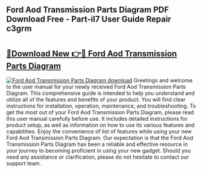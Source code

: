## Ford Aod Transmission Parts Diagram PDF Download Free - Part-il7 User Guide Repair c3grm

# <h2><a href="http://dfided.blite.top/?on=Ford+Aod+Transmission+Parts+Diagram">🔗Download New 👉🔴 Ford Aod Transmission Parts Diagram</a></h2>

[![Ford Aod Transmission Parts Diagram download](https://i.imgur.com/lujVjoI.png)](http://dfided.blite.top/?on=Ford+Aod+Transmission+Parts+Diagram)
Greetings and welcome to the user manual for your newly received Ford Aod Transmission Parts Diagram. This comprehensive guide is intended to help you understand and utilize all of the features and benefits of your product. You will find clear instructions for installation, operation, maintenance, and troubleshooting. To get the most out of your Ford Aod Transmission Parts Diagram, please read this user manual carefully before use. It includes detailed instructions for product setup, as well as information on how to use its various features and capabilities. Enjoy the convenience of list of features while using your new Ford Aod Transmission Parts Diagram. Our expectation is that the Ford Aod Transmission Parts Diagram has been a reliable and effective resource in your journey to becoming proficient in using your new gadget. Should you need any assistance or clarification, please do not hesitate to contact our support team.
